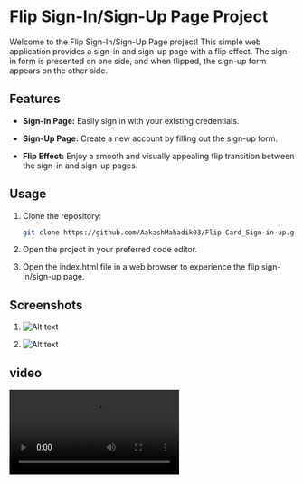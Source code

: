 # Flip Sign-In/Sign-Up Page Project

Welcome to the Flip Sign-In/Sign-Up Page project! This simple web application provides a sign-in and sign-up page with a flip effect. The sign-in form is presented on one side, and when flipped, the sign-up form appears on the other side.

## Features

- **Sign-In Page:** Easily sign in with your existing credentials.

- **Sign-Up Page:** Create a new account by filling out the sign-up form.

- **Flip Effect:** Enjoy a smooth and visually appealing flip transition between the sign-in and sign-up pages.

## Usage

1. Clone the repository:

   ```bash
   git clone https://github.com/AakashMahadik03/Flip-Card_Sign-in-up.git

2. Open the project in your preferred code editor.

3. Open the index.html file in a web browser to experience the flip sign-in/sign-up page.

## Screenshots

1. ![Alt text](image.png)

2. ![Alt text](image-1.png)

## video

<video src="sign-in-up%20-%20Google%20Chrome%202023-11-15%2013-58-13.mp4" controls title="Title"></video>



